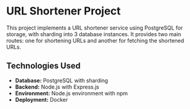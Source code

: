 # URL Shortener Project

This project implements a URL shortener service using PostgreSQL for storage, with sharding into 3 database instances. It provides two main routes: one for shortening URLs and another for fetching the shortened URLs.

## Technologies Used

- **Database:** PostgreSQL with sharding
- **Backend:** Node.js with Express.js
- **Environment:** Node.js environment with npm
- **Deployment:** Docker

